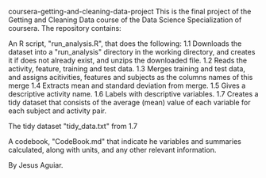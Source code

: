 coursera-getting-and-cleaning-data-project
This is the final project of the Getting and Cleaning Data course of the Data Science Specialization of coursera. The repository contains:

An R script, "run_analysis.R", that does the following: 1.1 Downloads the dataset into a "run_analysis" directory in the working directory, and creates it if does not already exist, and unzips the downloaded file. 1.2 Reads the activity, feature, training and test data. 1.3 Merges training and test data, and assigns acitivities, features and subjects as the columns names of this merge 1.4 Extracts mean and standard deviation from merge. 1.5 Gives a descriptive activity name. 1.6 Labels with descriptive variables. 1.7 Creates a tidy dataset that consists of the average (mean) value of each variable for each subject and activity pair.

The tidy dataset "tidy_data.txt" from 1.7

A codebook, "CodeBook.md" that indicate he variables and summaries calculated, along with units, and any other relevant information.

By Jesus Aguiar.
